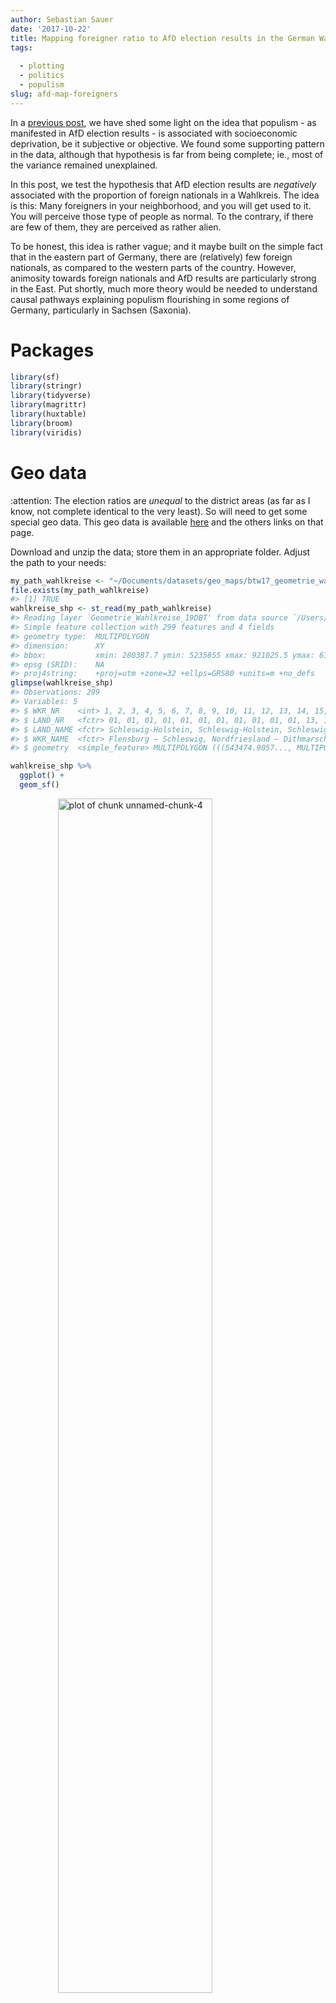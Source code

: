 ```yaml
---
author: Sebastian Sauer
date: '2017-10-22'
title: Mapping foreigner ratio to AfD election results in the German Wahlkreise
tags:
  
  - plotting
  - politics
  - populism
slug: afd-map-foreigners
---
```






In a [previous post](https://data-se.netlify.com/2017/10/10/afd-map/), we have shed some light on the idea that populism - as manifested in AfD election results - is associated with socioeconomic deprivation, be it subjective or objective. We found some supporting pattern in the data, although that hypothesis is far from being complete; ie., most of the variance remained unexplained.

In this post, we test the hypothesis that AfD election results are *negatively* associated with the proportion of foreign nationals in a Wahlkreis. The idea is this: Many foreigners in your neighborhood, and you will get used to it. You will perceive those type of people as normal. To the contrary, if there are few of them, they are perceived as rather alien.

To be honest, this idea is rather vague; and it maybe built on the simple fact that in the eastern part of Germany, there are (relatively) few foreign nationals, as compared to the western parts of the country. However, animosity towards foreign nationals and AfD results are particularly strong in the East. Put shortly, much more theory would be needed to understand causal pathways explaining populism flourishing in some regions of Germany, particularly in Sachsen (Saxonia).



# Packages



```r
library(sf)
library(stringr)
library(tidyverse)
library(magrittr)
library(huxtable)
library(broom)
library(viridis)
```


# Geo data



:attention: The election ratios are *unequal* to the district areas (as far as I know, not complete identical to the very least). So will need to get some special geo data. This geo data is available [here](https://www.bundeswahlleiter.de/dam/jcr/67e3e9b8-dbca-4bc9-8977-ac792665bbce/btw17_geometrie_wahlkreise_vg250_shp.zip) and the others links on that page.


Download and unzip the data; store them in an appropriate folder. Adjust the path to your needs:



```r
my_path_wahlkreise <- "~/Documents/datasets/geo_maps/btw17_geometrie_wahlkreise_shp/Geometrie_Wahlkreise_19DBT.shp"
file.exists(my_path_wahlkreise)
#> [1] TRUE
wahlkreise_shp <- st_read(my_path_wahlkreise)
#> Reading layer `Geometrie_Wahlkreise_19DBT' from data source `/Users/sebastiansauer/Documents/datasets/geo_maps/btw17_geometrie_wahlkreise_shp/Geometrie_Wahlkreise_19DBT.shp' using driver `ESRI Shapefile'
#> Simple feature collection with 299 features and 4 fields
#> geometry type:  MULTIPOLYGON
#> dimension:      XY
#> bbox:           xmin: 280387.7 ymin: 5235855 xmax: 921025.5 ymax: 6101444
#> epsg (SRID):    NA
#> proj4string:    +proj=utm +zone=32 +ellps=GRS80 +units=m +no_defs
glimpse(wahlkreise_shp)
#> Observations: 299
#> Variables: 5
#> $ WKR_NR    <int> 1, 2, 3, 4, 5, 6, 7, 8, 9, 10, 11, 12, 13, 14, 15, 1...
#> $ LAND_NR   <fctr> 01, 01, 01, 01, 01, 01, 01, 01, 01, 01, 01, 13, 13,...
#> $ LAND_NAME <fctr> Schleswig-Holstein, Schleswig-Holstein, Schleswig-H...
#> $ WKR_NAME  <fctr> Flensburg – Schleswig, Nordfriesland – Dithmarschen...
#> $ geometry  <simple_feature> MULTIPOLYGON (((543474.9057..., MULTIPOLY...
```


```r
wahlkreise_shp %>% 
  ggplot() +
  geom_sf()
```

<img src="https://data-se.netlify.com/images/2017-10-22/unnamed-chunk-4-1.png" title="plot of chunk unnamed-chunk-4" alt="plot of chunk unnamed-chunk-4" width="70%" style="display: block; margin: auto;" />

That was easy, right? The `sf` package fits nicely with the tidyverse. Hence not much to learn in that regard. I am not saying that geo data is simple, quite the contrary. But luckily the R functions fit in a well known schema.




# Foreign nationals ratios

These data can as well be fetched from the [same site as above](https://www.bundeswahlleiter.de/dam/jcr/f7566722-a528-4b18-bea3-ea419371e300/btw17_strukturdaten.csv), as mentioned above, we need to make sure that we have the statistics according to the election areas, not the administrative areas.





```r
foreign_file <- "~/Documents/datasets/Strukturdaten_De/btw17_Strukturdaten-utf8.csv"

file.exists(foreign_file)
#> [1] TRUE


foreign_raw <- read_delim(foreign_file, 
    ";", escape_double = FALSE, 
    locale = locale(decimal_mark = ",", 
        grouping_mark = "."), 
    trim_ws = TRUE, 
    skip = 8)  # skipt the first 8 rows

#glimpse(foreign_raw)
  
```

Jezz, we need to do some cleansing before we can work with this dataset.


```r
foreign_names <- names(foreign_raw)

foreign_df <- foreign_raw

names(foreign_df) <- paste0("V",1:ncol(foreign_df))
```

The important columns are:


```r
foreign_df <- foreign_df %>% 
  rename(state = V1,
         area_nr = V2,
         area_name = V3,
         for_prop = V8,
         pop_move = V11,
         pop_migr_background = V19,
         income = V26,
         unemp = V47)  # total, as to March 2017
```


# AfD election results

Again, we can access the data from the same source, the Bundeswahlleiter [here](https://www.bundeswahlleiter.de/dam/jcr/72f186bb-aa56-47d3-b24c-6a46f5de22d0/btw17_kerg.csv). I have prepared the column names of the data and the data structure, to render the file more accessible to machine parsing. Data points were not altered. You can access my version of the file [here](https://sebastiansauer.github.io/data/btw17_election_results.csv).



```r
elec_file <- "~/Documents/datasets/Strukturdaten_De/btw17_election_results.csv"
file.exists(elec_file)
#> [1] TRUE

elec_results <- read_csv(elec_file)
```

For each party, four values are reported:

1. primary vote, present election
2. primary vote, previous election
3. secondary vote, present election
4. secondary vote, previous election


The secondary vote refers to the party, that's what we are interested in (column 46). The primary vote refers to the candidate of that area; the primary vote may also be of similar interest, but that's a slightly different question, as it taps more into the approval of a person, rather to a party (of course there's a lot overlap between both in this situation).



```r
# names(elec_results)
afd_prop <- elec_results %>% 
  select(1, 2, 46, 18) %>% 
  rename(afd_votes = AfD3,
         area_nr = Nr,
         area_name = Gebiet,
         votes_total = Waehler_gueltige_Zweitstimmen_vorlauefig) %>% 
  mutate(afd_prop = afd_votes / votes_total) %>% 
  na.omit
```

In the previous step, we have selected the columns of interest, changed their name (shorter, English), and have computed the proportion of (valid) secondary votes in favor of the AfD.


# Match foreign national rated to AfD votes for each Wahlkreis


```r
wahlkreise_shp %>% 
  left_join(foreign_df, by = c("WKR_NR" = "area_nr")) %>% 
  left_join(afd_prop, by = "area_name") -> chloro_data
```


# Plot geo map with afd votes


```r
chloro_data %>% 
  ggplot() +
  geom_sf(aes(fill = afd_prop)) -> p1
p1
```

<img src="https://data-se.netlify.com/images/2017-10-22/unnamed-chunk-11-1.png" title="plot of chunk unnamed-chunk-11" alt="plot of chunk unnamed-chunk-11" width="70%" style="display: block; margin: auto;" />

We might want to play with the fill color, or clean up the map (remove axis etc.)




```r
p1 + scale_fill_distiller(palette = "Spectral") +
  theme_void()
```

<img src="https://data-se.netlify.com/images/2017-10-22/unnamed-chunk-12-1.png" title="plot of chunk unnamed-chunk-12" alt="plot of chunk unnamed-chunk-12" width="70%" style="display: block; margin: auto;" />



# Geo map (of election areas) with foreign national data 


```r
chloro_data %>% 
  ggplot() +
  geom_sf(aes(fill = for_prop)) +
  scale_fill_distiller(palette = "Spectral") +
  theme_void() -> p2
p2
```

<img src="https://data-se.netlify.com/images/2017-10-22/unnamed-chunk-13-1.png" title="plot of chunk unnamed-chunk-13" alt="plot of chunk unnamed-chunk-13" width="70%" style="display: block; margin: auto;" />

As can be seen from the previous figure, foreign nationals are relatively rare in the East, but tend to concentrate on the big cities such as Munich, Frankfurt, and the Ruhr area.



# "AfD to foreigner density"

In a similar vein, we could compute the ratio of AfD votes and foreigner quote. That would give us some measure of covariability. Let's see.


```r
chloro_data %>% 
  mutate(afd_for_dens = afd_prop / (for_prop/100)) -> chloro_data
  
chloro_data %>% 
  ggplot +
  geom_sf(aes(fill = afd_for_dens)) +
  theme_void() +
  scale_fill_viridis()
```

<img src="https://data-se.netlify.com/images/2017-10-22/unnamed-chunk-14-1.png" title="plot of chunk unnamed-chunk-14" alt="plot of chunk unnamed-chunk-14" width="70%" style="display: block; margin: auto;" />

Let's check that.


```r
chloro_data %>% 
  select(afd_for_dens, afd_prop, for_prop) %>% 
  as.data.frame %>% 
  slice(1:3)
#> # A tibble: 3 x 4
#>   afd_for_dens afd_prop for_prop          geometry
#>          <dbl>    <dbl>    <dbl>  <simple_feature>
#> 1         1.20   0.0684      5.7 <MULTIPOLYGON...>
#> 2         1.21   0.0653      5.4 <MULTIPOLYGON...>
#> 3         1.71   0.0854      5.0 <MULTIPOLYGON...>
```


The diagram shows that *in relation to foreigner rates*, the AfD votes are strongest in Saxonian Wahlkreise primarily. Second, the East is surprisingly strong more "AfD dense" compared to the West. Don't forget that this measure is an indication of co-occurrence, not of absolute AfD votes.

# Correlation of foreign national quote and AfD votes

A simple, straight-forward and well-known approach to devise association strength is Pearson's correlation coefficient. Oldie but Goldie. Let's depict it.


```r
chloro_data %>% 
  select(for_prop, afd_prop, area_name) %>% 
  ggplot +
  aes(x = for_prop, y = afd_prop) +
  geom_point() +
  geom_smooth()
```

<img src="https://data-se.netlify.com/images/2017-10-22/unnamed-chunk-16-1.png" title="plot of chunk unnamed-chunk-16" alt="plot of chunk unnamed-chunk-16" width="70%" style="display: block; margin: auto;" />


The pattern exhibited is quite striking: What we see might easily fit an exponential distribution: When foreigner rate begins to augment, the AfD success *shrinks* strongly, but this trend comes to an end as soon as some "saturation" process starts, maybe around some 8% of foreign national quote. It would surely be simplistic to speak of a "healthy proportion of around 8% foreigners", to fence populism. However, the available data shows a quite obvious pattern.

The correlation itself is 

```r
chloro_data %>% 
  select(for_prop, afd_prop, area_name) %>% 
  as.data.frame %T>% 
  summarise(cor_afd_foreigners = cor(afd_prop, for_prop)) %>% 
  do(tidy(cor.test(.$afd_prop, .$for_prop)))
#>   estimate statistic  p.value parameter conf.low conf.high
#> 1   -0.465     -9.05 1.98e-17       297   -0.549    -0.371
#>                                 method alternative
#> 1 Pearson's product-moment correlation   two.sided
```

That is, $r = -.46$, which is quite strong an effect.


---

EDIT: A comment by Ilya Kashnitsky (@ikashnitsky) suggested to separate 
the trends for eastern and Western German electoral districts.

Let's try that.

First, we create a binary variable coding East vs. West:


```r
unique(chloro_data$LAND_NAME)
#>  [1] Schleswig-Holstein     Mecklenburg-Vorpommern Hamburg               
#>  [4] Niedersachsen          Bremen                 Brandenburg           
#>  [7] Sachsen-Anhalt         Berlin                 Nordrhein-Westfalen   
#> [10] Sachsen                Hessen                 Thüringen             
#> [13] Rheinland-Pfalz        Bayern                 Baden-Württemberg     
#> [16] Saarland              
#> 16 Levels: Baden-Württemberg Bayern Berlin Brandenburg Bremen ... Thüringen
```

Being a German citizen, I know which is East; although I am unsure about Berlin.


```r

east <- c("Mecklenburg-Vorpommern", "Brandenburg", "Sachsen-Anhalt", "Sachsen", "Thüringen")

chloro_data %>%
  mutate(east = LAND_NAME %in% east) -> chloro_data


chloro_data %>% 
  select(east, LAND_NAME) %>% 
  count(LAND_NAME, east)
#> Simple feature collection with 16 features and 3 fields
#> geometry type:  GEOMETRY
#> dimension:      XY
#> bbox:           xmin: 280387.7 ymin: 5235855 xmax: 921025.5 ymax: 6101444
#> epsg (SRID):    NA
#> proj4string:    +proj=utm +zone=32 +ellps=GRS80 +units=m +no_defs
#> # A tibble: 16 x 4
#>                 LAND_NAME  east     n          geometry
#>                    <fctr> <lgl> <int>  <simple_feature>
#>  1      Baden-Württemberg FALSE    38 <MULTIPOLYGON...>
#>  2                 Bayern FALSE    46 <POLYGON ((61...>
#>  3                 Berlin FALSE    12 <POLYGON ((79...>
#>  4            Brandenburg  TRUE    10 <POLYGON ((89...>
#>  5                 Bremen FALSE     2 <MULTIPOLYGON...>
#>  6                Hamburg FALSE     6 <MULTIPOLYGON...>
#>  7                 Hessen FALSE    22 <POLYGON ((49...>
#>  8 Mecklenburg-Vorpommern  TRUE     6 <MULTIPOLYGON...>
#>  9          Niedersachsen FALSE    30 <MULTIPOLYGON...>
#> 10    Nordrhein-Westfalen FALSE    64 <MULTIPOLYGON...>
#> 11        Rheinland-Pfalz FALSE    15 <POLYGON ((45...>
#> 12               Saarland FALSE     4 <POLYGON ((36...>
#> 13                Sachsen  TRUE    16 <POLYGON ((75...>
#> 14         Sachsen-Anhalt  TRUE     9 <POLYGON ((72...>
#> 15     Schleswig-Holstein FALSE    11 <MULTIPOLYGON...>
#> 16              Thüringen  TRUE     8 <POLYGON ((68...>
```



And now let's plot again:


```r
chloro_data %>% 
  select(for_prop, afd_prop, area_name, east) %>% 
  ggplot +
  aes(x = for_prop, y = afd_prop) +
  geom_point() +
  geom_smooth(aes(color = east), method = "lm")
```

<img src="https://data-se.netlify.com/images/2017-10-22/unnamed-chunk-20-1.png" title="plot of chunk unnamed-chunk-20" alt="plot of chunk unnamed-chunk-20" width="70%" style="display: block; margin: auto;" />

Quite remarkably, we see that the association in the West is weak; 
in the East it is (comparatively) strong. Many foreigners, fewer AfD votes. 
So we might update our thinking saying that there appears to be different mindsets between 
East and West in this regard.

Of course, this is observational data only, so all this reasoning should be taken cum grano salis. 
There are surely more variables in the play, so we cannot be sure what true influential (causal) patterns look like.
Ilya suggested that some additional variable(s) with different distributions in East and West may explain the data (Simpson case).

BTW: Data are now available in my package `pradadata` on Github, and can be installed via


```r
devtools::install_github("sebastiansauer/pradadata")
```





---

# Regression residuals of predicting foreigner quote by afd_score

Let's predict the AfD vote score taking the unemployment as an predictor. Then let's plot the residuals to see how good the prediction is, ie., how close (or rather, far) the association of unemployment and AfD voting is.


```r

lm2 <- lm(afd_prop ~ for_prop, data = chloro_data)

glance(lm2)
#>   r.squared adj.r.squared  sigma statistic  p.value df logLik  AIC  BIC
#> 1     0.216         0.213 0.0484      81.8 1.98e-17  2    482 -958 -947
#>   deviance df.residual
#> 1    0.697         297
tidy(lm2)
#>          term estimate std.error statistic  p.value
#> 1 (Intercept)  0.17513   0.00596     29.40 5.90e-90
#> 2    for_prop -0.00471   0.00052     -9.05 1.98e-17


chloro_data %>% 
  mutate(afd_lm2 = lm(afd_prop ~ for_prop, data = .)$residuals) -> chloro_data
```

We have an $R^2$ of .21, quite a bit. Maybe the most important message: For each percentage point *more* foreigners, the AfD results decreases about a half percentage point.


And now plot the residuals:


```r
chloro_data %>% 
  select(afd_lm2) %>% 
  ggplot() +
  geom_sf(aes(fill = afd_lm2)) +
  scale_fill_gradient2() +
  theme_void()
```

<img src="https://data-se.netlify.com/images/2017-10-22/unnamed-chunk-23-1.png" title="plot of chunk unnamed-chunk-23" alt="plot of chunk unnamed-chunk-23" width="70%" style="display: block; margin: auto;" />


Interesting! This model shows a clear-cut picture: The eastern part is too "afd-ic" for its foreigner ratio; the North-West is less afd-ic than what would be expected by the foreigner rate. The rest (middle and south) parts over-and-above show the AfD levels that would be expected by their foreigner rate.


--- 

EDIT: Let's include `east` as a predictor to the linear model:


```r
lm3 <- lm(afd_prop ~ for_prop*east, data = chloro_data)

glance(lm3)
#>   r.squared adj.r.squared  sigma statistic  p.value df logLik   AIC   BIC
#> 1     0.672         0.669 0.0314       202 3.85e-71  4    612 -1215 -1196
#>   deviance df.residual
#> 1    0.291         295
tidy(lm3)
#>                term  estimate std.error statistic  p.value
#> 1       (Intercept)  0.112378   0.00495    22.692 1.17e-66
#> 2          for_prop -0.000371   0.00040    -0.928 3.54e-01
#> 3          eastTRUE  0.166620   0.01302    12.798 3.97e-30
#> 4 for_prop:eastTRUE -0.013637   0.00302    -4.521 8.93e-06
```

R squared increased dramatically, fostering the line of thought in the EDIT above. Now, we see that the *general* foreigner quote is not significiant anymore; we may infer that it plays no important role. But whether a wahlrkeis is East or not does play a strong role. For the East, the slope decreases quite a bit indicating some negative effect on foreigner quotes to AfD success.

Thanks Ilya Kashnitsky (@ikashnitsky)!


---


# Conclusion

The regression model provides a quite clear-cut picture. The story of the data may thus be summarized in easy words: The higher the foreigner ratio, the *lower* the AfD ratio. However, this is only *part* of the story. The foreigner explains a rather small fraction of AfD votes. Yet, given the multitude of potential influences on voting behavior, a correlation coefficient of -.46 is strikingly strong.


